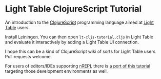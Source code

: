 # Light Table ClojureScript Tutorial

An introduction to the
[ClojureScript](http://github.com/clojure/clojurescript) programming
language aimed at [Light Table](http://www.lighttable.com) users.

Install [Leiningen](http://leiningen.org). You can then open
`lt-cljs-tutorial.cljs` in Light Table and evaluate it interactively
by adding a Light Table UI connection.

I hope this can be a kind of ClojureScript wiki of sorts for Light
Table users.  Pull requests welcome.

For users of editors/IDEs supporting [nREPL][1] there is
[a port of this tutorial][2] targeting those development environments
as well.

[1]: https://github.com/clojure/tools.nrepl
[2]: https://github.com/magomimmo/modern-cljs/tree/master/cljs-tutorial
